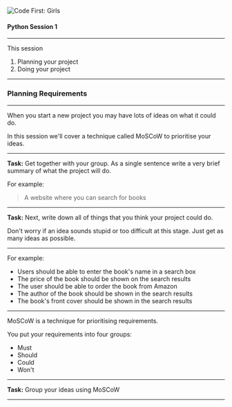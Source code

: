 ![Code First: Girls](images/logo_large.png)

#### Python Session 1

---

This session
1. Planning your project
1. Doing your project

---

### Planning Requirements

----

When you start a new project you may have lots of ideas on what it could do.

In this session we'll cover a technique called MoSCoW to prioritise your ideas.

----

**Task:** Get together with your group. As a single sentence write a very brief summary of what the project will do.

For example: 

> A website where you can search for books

----

**Task:** Next, write down all of things that you think your project could do. 

Don't worry if an idea sounds stupid or too difficult at this stage. Just get as many ideas as possible.

----

For example:
- Users should be able to enter the book's name in a search box
- The price of the book should be shown on the search results
- The user should be able to order the book from Amazon
- The author of the book should be shown in the search results
- The book's front cover should be shown in the search results

----

MoSCoW is a technique for prioritising requirements. 

You put your requirements into four groups:
- Must
- Should
- Could
- Won't

----

**Task:** Group your ideas using MoSCoW

----


